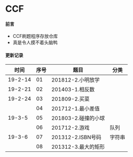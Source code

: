 # CCF

#### 前言
- CCF刷题程序存放仓库
- 真是令人摸不着头脑鸭

#### 更新记录

|时间|序号|题目|分类|
|------|------|------|------|
|19-2-14|01|201812-2.小明放学||
|19-2-21|02|201403-1.相反数||
|19-2-24|03|201809-2.买菜||
||04|201712-1.最小差值||
|19-3-5|05|201803-2.碰撞的小球||
||06|201712-2.游戏|队列|
|19-3-6|07|201312-2.ISBN号码|字符串|
||08|201312-3.最大的矩形||